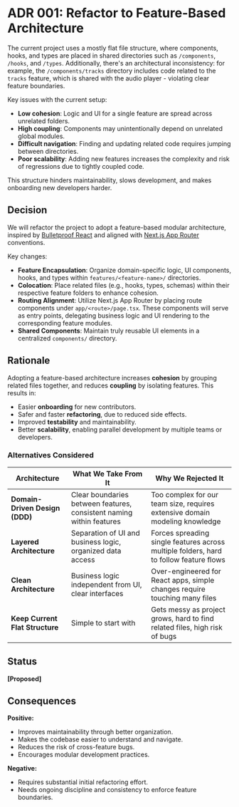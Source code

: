 # ADR 001: Refactor to Feature-Based Architecture

The current project uses a mostly flat file structure, where components, hooks, and types are placed in shared directories such as `/components`, `/hooks`, and `/types`. Additionally, there's an architectural inconsistency: for example, the `/components/tracks` directory includes code related to the `tracks` feature, which is shared with the audio player - violating clear feature boundaries.

Key issues with the current setup:

- **Low cohesion**: Logic and UI for a single feature are spread across unrelated folders.
- **High coupling**: Components may unintentionally depend on unrelated global modules.
- **Difficult navigation**: Finding and updating related code requires jumping between directories.
- **Poor scalability**: Adding new features increases the complexity and risk of regressions due to tightly coupled code.

This structure hinders maintainability, slows development, and makes onboarding new developers harder.

## **Decision**

We will refactor the project to adopt a feature-based modular architecture, inspired by [Bulletproof React](https://github.com/alan2207/bulletproof-react/blob/master/docs/project-structure.md) and aligned with [Next.js App Router](https://nextjs.org/docs/app/getting-started/project-structure) conventions.

Key changes:

- **Feature Encapsulation**: Organize domain-specific logic, UI components, hooks, and types within `features/<feature-name>/` directories.
- **Colocation**: Place related files (e.g., hooks, types, schemas) within their respective feature folders to enhance cohesion.
- **Routing Alignment**: Utilize Next.js App Router by placing route components under `app/<route>/page.tsx`. These components will serve as entry points, delegating business logic and UI rendering to the corresponding feature modules.
- **Shared Components**: Maintain truly reusable UI elements in a centralized `components/` directory.

## **Rationale**

Adopting a feature-based architecture increases **cohesion** by grouping related files together, and reduces **coupling** by isolating features. This results in:

- Easier **onboarding** for new contributors.
- Safer and faster **refactoring**, due to reduced side effects.
- Improved **testability** and maintainability.
- Better **scalability**, enabling parallel development by multiple teams or developers.

### Alternatives Considered

| Architecture                    | What We Take From It                                                 | Why We Rejected It                                                                     |
| ------------------------------- | -------------------------------------------------------------------- | -------------------------------------------------------------------------------------- |
| **Domain-Driven Design (DDD)**  | Clear boundaries between features, consistent naming within features | Too complex for our team size, requires extensive domain modeling knowledge            |
| **Layered Architecture**        | Separation of UI and business logic, organized data access           | Forces spreading single features across multiple folders, hard to follow feature flows |
| **Clean Architecture**          | Business logic independent from UI, clear interfaces                 | Over-engineered for React apps, simple changes require touching many files             |
| **Keep Current Flat Structure** | Simple to start with                                                 | Gets messy as project grows, hard to find related files, high risk of bugs             |

## **Status**

**[Proposed]**

## **Consequences**

**Positive:**

- Improves maintainability through better organization.
- Makes the codebase easier to understand and navigate.
- Reduces the risk of cross-feature bugs.
- Encourages modular development practices.

**Negative:**

- Requires substantial initial refactoring effort.
- Needs ongoing discipline and consistency to enforce feature boundaries.
